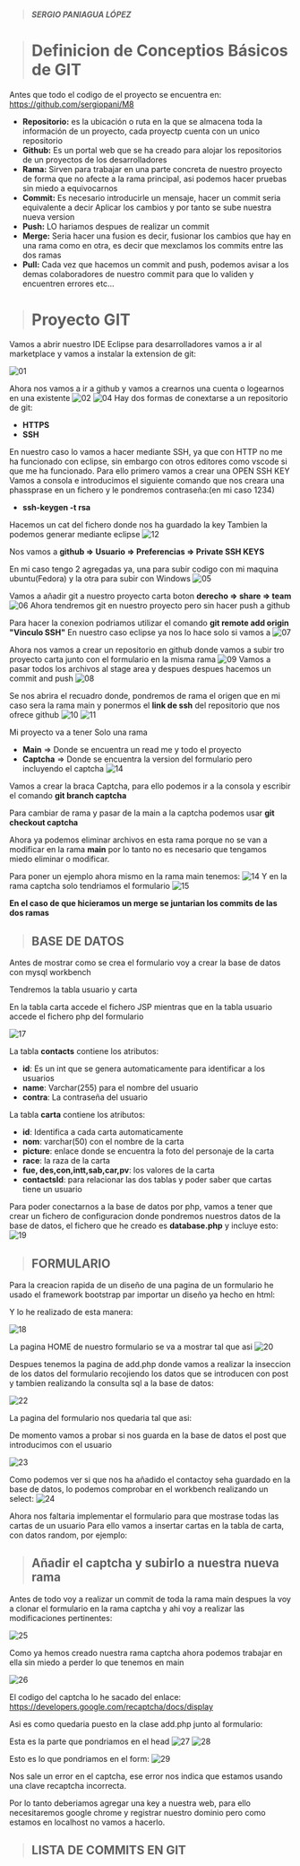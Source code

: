 > ##### SERGIO PANIAGUA LÓPEZ

> # Definicion de Conceptios Básicos de GIT
Antes que todo el codigo de el proyecto se encuentra en: https://github.com/sergiopani/M8
+ **Repositorio:** es la ubicación o ruta en la que se almacena toda la información de un proyecto, cada proyectp cuenta con un unico repositorio
+ **Github:** Es un portal web que se ha creado para alojar los repositorios de un proyectos de los desarrolladores
+ **Rama:** Sirven para trabajar en una parte concreta de nuestro proyecto de forma que no afecte a la rama principal, asi podemos hacer pruebas sin miedo a equivocarnos
+ **Commit:** Es necesario introducirle un mensaje, hacer un commit seria equivalente a decir Aplicar los cambios y por tanto se sube nuestra nueva version
+ **Push:** LO hariamos despues de realizar un commit
+ **Merge:** Seria hacer una fusion es decir, fusionar los cambios que hay en una rama como en otra, es decir que mexclamos los commits entre las dos ramas
+ **Pull:** Cada vez que hacemos un commit and push, podemos avisar a los demas colaboradores de nuestro commit para que lo validen y encuentren errores etc...

> # Proyecto GIT
Vamos a abrir nuestro IDE Eclipse para desarrolladores vamos a ir al marketplace y vamos a instalar la extension de git: 

![01](Images/cap01.png)

Ahora nos vamos a ir a github y vamos a crearnos una cuenta o logearnos en una existente
![02](Images/cap02.png)
![04](Images/cap04.png)
Hay dos formas de conextarse a un repositorio de git:
+ **HTTPS**
+ **SSH**

En nuestro caso lo vamos a hacer mediante SSH, ya que con HTTP no me ha funcionado con eclipse, sin embargo con otros editores como vscode si que me ha funcionado.
Para ello primero vamos a crear una OPEN SSH KEY
Vamos a consola e introducimos el siguiente comando que nos creara una phassprase en un fichero y le pondremos contraseña:(en mi caso 1234)

+ **ssh-keygen -t rsa**

Hacemos un cat del fichero donde nos ha guardado la key 
Tambien la podemos generar mediante eclipse
![12](Images/cap12.png)

Nos vamos a **github => Usuario => Preferencias => Private SSH KEYS**

En mi caso tengo 2 agregadas ya, una para subir codigo con mi maquina ubuntu(Fedora) y la otra para subir con Windows
![05](Images/cap05.png)

Vamos a añadir git a nuestro proyecto carta boton **derecho => share => team**
![06](Images/cap06.png)
Ahora tendremos git en nuestro proyecto pero sin hacer push a github

Para hacer la conexion podriamos utilizar el comando **git remote add origin "Vinculo SSH"**
En nuestro caso eclipse ya nos lo hace solo si vamos a 
![07](Images/cap07.png)

Ahora nos vamos a crear un repositorio en github donde vamos a subir tro proyecto carta junto con el formulario en la misma rama
![09](Images/cap09.png)
Vamos a pasar todos los archivos al stage area y despues despues hacemos un commit and push
![08](Images/cap08.png)

Se nos abrira el recuadro donde, pondremos de rama el origen que en mi caso sera la rama main
y ponermos el **link de ssh** del repositorio que nos ofrece github
![10](Images/cap10.png)
![11](Images/cap11.png)

 


Mi proyecto va a tener Solo una rama
+ **Main** => Donde se encuentra un read me y todo el proyecto
+ **Captcha** => Donde se encuentra la version del formulario pero incluyendo el captcha
![14](Images/cap14.png)

Vamos a crear la braca Captcha, para ello podemos ir a la consola y escribir el comando **git branch captcha** 

Para cambiar de rama y pasar de la main a la captcha podemos usar 
**git checkout captcha**

Ahora ya podemos eliminar archivos en esta rama porque no se van a modificar en la rama **main** por lo tanto no es necesario que tengamos miedo eliminar o modificar.

Para poner un ejemplo ahora mismo en la rama main tenemos:
![14](Images/cap14.png)
Y en la rama captcha solo tendriamos el formulario
![15](Images/cap15.png)

**En el caso de que hicieramos un merge se juntarian los commits de las dos ramas**


> ## BASE DE DATOS

Antes de mostrar como se crea el formulario voy a crear la base de datos con mysql workbench

Tendremos la tabla usuario y carta

En la tabla carta accede el fichero JSP mientras que en la tabla usuario accede el fichero php del formulario


![17](Images/cap17.png)

La tabla **contacts** contiene los atributos:
+ **id**: Es un int que se genera automaticamente para identificar a los usuarios
+ **name**: Varchar(255) para el nombre del usuario
+ **contra**: La contraseña del usuario

La tabla **carta** contiene los atributos:
+ **id**: Identifica a cada carta automaticamente
+ **nom**: varchar(50) con el nombre de la carta
+ **picture**: enlace donde se encuentra la foto del personaje de la carta
+ **race**: la raza de la carta
+ **fue, des,con,intt,sab,car,pv**: los valores de la carta
+ **contactsId**: para relacionar las dos tablas y poder saber que cartas tiene un usuario

Para poder conectarnos a la base de datos por php, vamos a tener que crear un fichero de configuracion donde pondremos nuestros datos de la base de datos, el fichero que he creado es **database.php** y incluye esto:
![19](Images/cap19.png)

> ## FORMULARIO
Para la creacion rapida de un diseño de una pagina de un formulario he usado el framework bootstrap par importar un diseño ya hecho en html:

Y lo he realizado de esta manera:

![18](Images/cap18.png)

La pagina HOME de nuestro formulario se va a mostrar tal que asi
![20](Images/cap20.png)

Despues tenemos la pagina de add.php donde vamos a realizar la inseccion de los datos del formulario recojiendo los datos que se introducen con post
y tambien realizando la consulta sql a la base de datos:

![22](Images/cap22.png)

La pagina del formulario nos quedaria tal que asi:

De momento vamos a probar si nos guarda en la base de datos el post que introducimos con el usuario

![23](Images/cap23.png)

Como podemos ver si que nos ha añadido el contactoy seha guardado en la base de datos, lo podemos comprobar en el workbench realizando un select:
![24](Images/cap24.png)

Ahora nos faltaria implementar el formulario para que mostrase todas las cartas de un usuario
Para ello vamos a insertar cartas en la tabla de carta, con datos random, por ejemplo:

> ## Añadir el captcha y subirlo a nuestra nueva rama
Antes de todo voy a realizar un commit de toda la rama main despues la voy a clonar el formulario en la rama captcha y ahi voy a realizar las modificaciones pertinentes:

![25](Images/cap25.png)

Como ya hemos creado nuestra rama captcha ahora podemos trabajar en ella sin miedo a perder lo que tenemos en main

![26](Images/cap26.png)

El codigo del captcha lo he sacado del enlace:
https://developers.google.com/recaptcha/docs/display

Asi es como quedaria puesto en la clase add.php junto al formulario:

Esta es la parte que pondriamos en el head
![27](Images/cap27.png)
![28](Images/cap28.png)

Esto es lo que pondriamos en el form:
![29](Images/cap29.png)

Nos sale un error en el captcha, ese error nos indica que estamos usando una clave recaptcha incorrecta.

Por lo tanto deberiamos agregar una key a nuestra web, para ello necesitaremos google chrome y registrar nuestro dominio pero como estamos en localhost no vamos a hacerlo.

> ## LISTA DE COMMITS EN GIT
